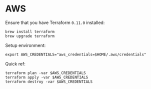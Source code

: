 # AWS

Ensure that you have Terraform `0.11.0` installed:

```
brew install terraform
brew upgrade terraform
```

Setup environment:

```
export AWS_CREDENTIALS="aws_credentials=$HOME/.aws/credentials"
```

Quick ref:

```
terraform plan -var $AWS_CREDENTIALS
terraform apply -var $AWS_CREDENTIALS
terraform destroy -var $AWS_CREDENTIALS
```
